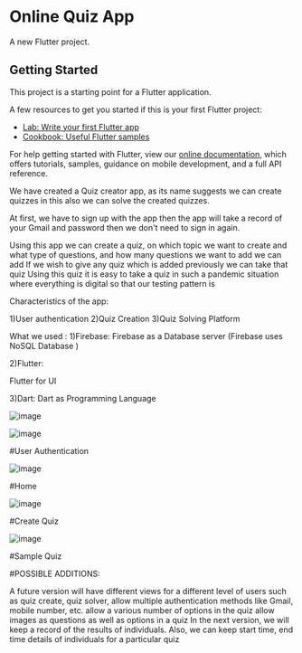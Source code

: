 # Online Quiz App

A new Flutter project.

## Getting Started

This project is a starting point for a Flutter application.

A few resources to get you started if this is your first Flutter project:

- [Lab: Write your first Flutter app](https://flutter.dev/docs/get-started/codelab)
- [Cookbook: Useful Flutter samples](https://flutter.dev/docs/cookbook)

For help getting started with Flutter, view our
[online documentation](https://flutter.dev/docs), which offers tutorials,
samples, guidance on mobile development, and a full API reference.

We have created a Quiz creator app, as its name suggests we can create
quizzes in this also we can solve the created quizzes.

At first, we have to sign up with the app then the app will take a record of
your Gmail and password then we don't need to sign in again.

Using this app we can create a quiz, on which topic we want to create
and what type of questions, and how many questions we want to add we can add
If we wish to give any quiz which is added previously we can take that
quiz
Using this quiz it is easy to take a quiz in such a pandemic situation
where everything is digital so that our testing pattern is

Characteristics of the app:

1)User authentication
2)Quiz Creation
3)Quiz Solving Platform

What we used :
1)Firebase:
Firebase as a Database server (Firebase uses NoSQL Database )

2)Flutter:

Flutter for UI

3)Dart:
Dart as Programming Language

![image](https://user-images.githubusercontent.com/42301397/113504330-13178780-9555-11eb-9fca-7ab028a85db4.png)

![image](https://user-images.githubusercontent.com/42301397/113504337-1f034980-9555-11eb-894b-3eccf1118d0d.png)

#User Authentication


![image](https://user-images.githubusercontent.com/42301397/113504346-262a5780-9555-11eb-9d03-52c0b33b68bd.png)

#Home

![image](https://user-images.githubusercontent.com/42301397/113504354-36423700-9555-11eb-9043-873741249c78.png)

#Create Quiz

![image](https://user-images.githubusercontent.com/42301397/113504366-45c18000-9555-11eb-8ba7-29ee121c2dfe.png)

#Sample Quiz


#POSSIBLE ADDITIONS:

A future version will have different views for a different level of
users such as quiz create, quiz solver,
allow multiple authentication methods like Gmail, mobile
number, etc.
allow a various number of options in the quiz
allow images as questions as well as options in a quiz
In the next version, we will keep a record of the results of
individuals.
Also, we can keep start time, end time details of individuals for a
particular quiz



